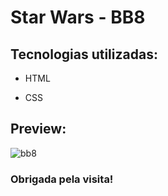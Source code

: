# Star Wars - BB8 

## Tecnologias utilizadas:

- HTML

- CSS

## Preview:
![bb8](https://user-images.githubusercontent.com/73259410/100798122-f251f080-3401-11eb-84a9-684a76aa2c57.gif)


### Obrigada pela visita!
